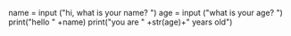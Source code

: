 name = input ("hi, what is your name? ")
age = input ("what is your age? ")
print("hello " +name)
print("you are " +str(age)+" years old")
